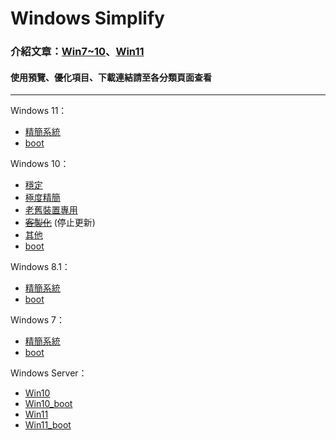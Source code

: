 # Windows Simplify

### 介紹文章：[Win7~10](https://home.gamer.com.tw/artwork.php?sn=4971603)、[Win11](https://home.gamer.com.tw/artwork.php?sn=5193340)

#### 使用預覽、優化項目、下載連結請至各分類頁面查看

----

Windows 11：
- [精簡系統](/11/client.md)
- [boot](/11/boot.md)

Windows 10：
- [穩定](/10/stable.md)
- [極度精簡](/10/extreme.md)
- [老舊裝置專用](/10/old_device.md)
- ~~[客製化](/10/customized.md)~~ (停止更新)
- [其他](/10/others.md)
- [boot](/10/boot.md)

Windows 8.1：
- [精簡系統](/8.1/release.md)
- [boot](/8.1/boot.md)

Windows 7：
- [精簡系統](/7/release.md)
- [boot](/7/boot.md)

Windows Server：
- [Win10](/server/w10.md)
- [Win10_boot](/server/w10_boot.md)
- [Win11](/server/w11.md)
- [Win11_boot](/server/w11_boot.md)
